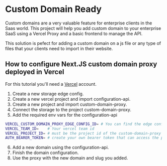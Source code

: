 # Custom Domain Ready

Custom domains are a very valuable feature for enterprise clients in the Saas world. This project will help you add custom domain to your enterprise SaaS using a Vercel Proxy and a basic frontend to manage the API.

This solution is pefect for adding a custom domain on a js file or any type of files that your clients need to import in their website.

## How to configure Next.JS custom domain proxy deployed in Vercel

For this tutorial you'll need a [Vercel](https://vercel.com/) account.

1. Create a new storage edge config.
2. Create a new vercel project and import configuration-api.
3. Create a new project and import custom-domain-proxy.
4. Connect the storage to the project custom-domain-proxy.
5. Add the required env vars for the configuration-api

```bash
VERCEL_CUSTOM_DOMAIN_PROXY_EDGE_CONFIG_ID= # You can find the edge config id when you click on the storage
VERCEL_TEAM_ID=    # Your vercel team id
VERCEL_PROJECT_ID= # must be the project id of the custom-domain-proxy because this is on this project that we want to add domains
AUTH_BEARER_TOKEN= # create your own bearer token that can access the projects
```

6. Add a new domain using the configuration-api.
7. Finish the domain configuration.
8. Use the proxy with the new domain and slug you added.
